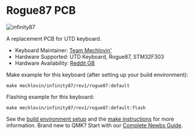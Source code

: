 # Rogue87 PCB

![infinity87](https://i.imgur.com/DBquKMBl.jpeg)

A replacement PCB for UTD keyboard.

* Keyboard Maintainer: [Team Mechlovin'](https://github.com/mechlovin)
* Hardware Supported: UTD Keyboard, Rogue87, STM32F303
* Hardware Availability: [Reddit GB](https://www.reddit.com/r/mechmarket/comments/ll6e5x/gb_mechlovin_rouge_otd_compatible_pcb_plates/)

Make example for this keyboard (after setting up your build environment):

    make mechlovin/infinity87/rev1/rogue87:default

Flashing example for this keyboard:

    make mechlovin/infinity87/rev1/rogue87:default:flash

See the [build environment setup](https://docs.qmk.fm/#/getting_started_build_tools) and the [make instructions](https://docs.qmk.fm/#/getting_started_make_guide) for more information. Brand new to QMK? Start with our [Complete Newbs Guide](https://docs.qmk.fm/#/newbs).
